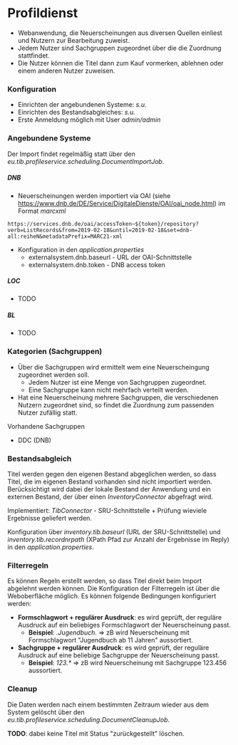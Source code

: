 # Profildienst

* Webanwendung, die Neuerscheinungen aus diversen Quellen einliest und Nutzern zur Bearbeitung zuweist.
* Jedem Nutzer sind Sachgruppen zugeordnet über die die Zuordnung stattfindet.
* Die Nutzer können die Titel dann zum Kauf vormerken, ablehnen oder einem anderen Nutzer zuweisen.

### Konfiguration
* Einrichten der angebundenen Systeme: _s.u._
* Einrichten des Bestandsabgleiches: _s.u._
* Erste Anmeldung möglich mit User _admin/admin_

### Angebundene Systeme

Der Import findet regelmäßig statt über den _eu.tib.profileservice.scheduling.DocumentImportJob_.

##### DNB

* Neuerscheinungen werden importiert via OAI (siehe <https://www.dnb.de/DE/Service/DigitaleDienste/OAI/oai_node.html>) im Format _marcxml_

```
https://services.dnb.de/oai/accessToken~${token}/repository?verb=ListRecords&from=2019-02-18&until=2019-02-18&set=dnb-all:reiheN&metadataPrefix=MARC21-xml
```
* Konfiguration in den _application.properties_
     * externalsystem.dnb.baseurl - URL der OAI-Schnittstelle
     * externalsystem.dnb.token - DNB access token

##### LOC
* TODO

##### BL
* TODO

### Kategorien (Sachgruppen)

* Über die Sachgruppen wird ermittelt wem eine Neuerscheingung zugeordnet werden soll.
     * Jedem Nutzer ist eine Menge von Sachgruppen zugeordnet.
     * Eine Sachgruppe kann nicht mehrfach verteilt werden.
* Hat eine Neuerscheinung mehrere Sachgruppen, die verschiedenen Nutzern zugeordnet sind, so findet die Zuordnung zum passenden Nutzer zufällig statt.

Vorhandene Sachgruppen
 * DDC (DNB)
    
### Bestandsabgleich

Titel werden gegen den eigenen Bestand abgeglichen werden, so dass Titel, die im eigenen Bestand vorhanden sind nicht importiert werden. Berücksichtigt wird dabei der lokale Bestand der Anwendung und ein externen Bestand, der über einen _InventoryConnector_ abgefragt wird.

Implementiert: _TibConnector_ - SRU-Schnittstelle + Prüfung wieviele Ergebnisse geliefert werden.

Konfiguration über _inventory.tib.baseurl_ (URL der SRU-Schnittstelle) und _inventory.tib.recordnrpath_ (XPath Pfad zur Anzahl der Ergebnisse im Reply) in den _application.properties_.

### Filterregeln

Es können Regeln erstellt werden, so dass Titel direkt beim Import abgelehnt werden können. Die Konfiguration der Filterregeln ist über die Weboberfläche möglich.
Es können folgende Bedingungen konfiguriert werden:
* __Formschlagwort + regulärer Ausdruck__: es wird geprüft, der reguläre Ausdruck auf ein beliebiges Formschlagwort der Neuerscheinung passt.
    * **Beispiel**: _.*Jugendbuch.*_ => zB wird Neuerscheinung mit Formschlagwort "Jugendbuch ab 11 Jahren" aussortiert.
* __Sachgruppe + regulärer Ausdruck__: es wird geprüft, der reguläre Ausdruck auf eine beliebige Sachgruppe der Neuerscheinung passt.
    * **Beispiel**: _123.*_ => zB wird Neuerscheinung mit Sachgruppe 123.456 aussortiert.
    
### Cleanup

Die Daten werden nach einem bestimmten Zeitraum wieder aus dem System gelöscht über den _eu.tib.profileservice.scheduling.DocumentCleanupJob_.

**TODO**: dabei keine Titel mit Status "zurückgestellt" löschen.